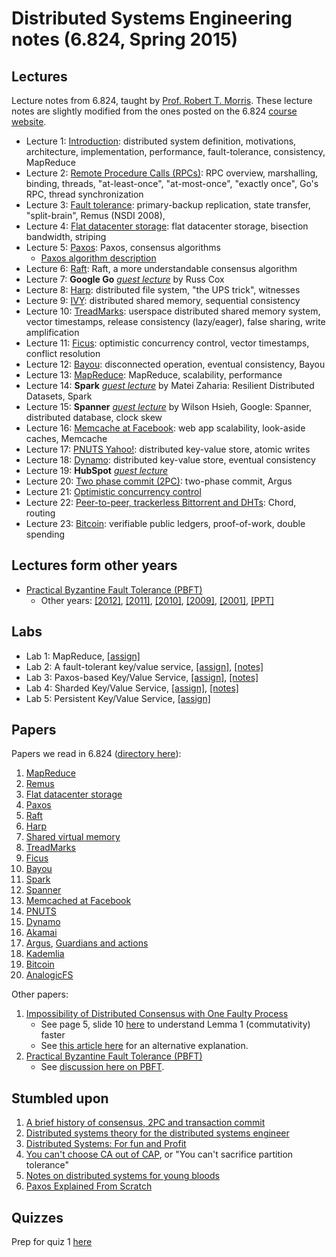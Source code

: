 Distributed Systems Engineering notes (6.824, Spring 2015)
==========================================================

Lectures
--------

Lecture notes from 6.824, taught by [Prof. Robert T. Morris](http://pdos.csail.mit.edu/rtm/). These lecture notes are slightly modified from the ones posted on the 6.824 [course website](http://nil.csail.mit.edu/6.824/2015/schedule.md).

 * Lecture 1: [Introduction](l01-intro.md): distributed system definition, motivations, architecture, implementation, performance, fault-tolerance, consistency, MapReduce 
 * Lecture 2: [Remote Procedure Calls (RPCs)](l02-rpc.md): RPC overview, marshalling, binding, threads, "at-least-once", "at-most-once", "exactly once", Go's RPC, thread synchronization
 * Lecture 3: [Fault tolerance](l03-fault-tolerance.md): primary-backup replication, state transfer, "split-brain", Remus (NSDI 2008),  
 * Lecture 4: [Flat datacenter storage](l04-more-primary-backup.md): flat datacenter storage, bisection bandwidth, striping
 * Lecture 5: [Paxos](l05-paxos.md): Paxos, consensus algorithms
    + [Paxos algorithm description](paxos-algorithm.md)
 * Lecture 6: [Raft](l06-raft.md): Raft, a more understandable consensus algorithm
 * Lecture 7: **Google Go** [_guest lecture_](l07-go.md) by Russ Cox
 * Lecture 8: [Harp](l08-harp.md): distributed file system, "the UPS trick", witnesses
 * Lecture 9: [IVY](l09-dist-comp-seq-consistency.md): distributed shared memory, sequential consistency
 * Lecture 10: [TreadMarks](l10-treadmarks.md): userspace distributed shared memory system, vector timestamps, release consistency (lazy/eager), false sharing, write amplification
 * Lecture 11: [Ficus](l11-ficus.md): optimistic concurrency control, vector timestamps, conflict resolution
 * Lecture 12: [Bayou](l12-bayou.md): disconnected operation, eventual consistency, Bayou
 * Lecture 13: [MapReduce](l13-mapreduce.md): MapReduce, scalability, performance
 * Lecture 14: **Spark** [_guest lecture_](l14-spark.md) by Matei Zaharia: Resilient Distributed Datasets, Spark
 * Lecture 15: **Spanner** [_guest lecture_](l15-spanner.md) by Wilson Hsieh, Google: Spanner, distributed database, clock skew
 * Lecture 16: [Memcache at Facebook](l16-memcached.md): web app scalability, look-aside caches, Memcache
 * Lecture 17: [PNUTS Yahoo!](l17-pnuts.md): distributed key-value store, atomic writes
 * Lecture 18: [Dynamo](l18-dynamo.md): distributed key-value store, eventual consistency
 * Lecture 19: **HubSpot** [_guest lecture_](l19-hubspot.md)
 * Lecture 20: [Two phase commit (2PC)](l20-argus.md): two-phase commit, Argus
 * Lecture 21: [Optimistic concurrency control](l21-thor.md)
 * Lecture 22: [Peer-to-peer, trackerless Bittorrent and DHTs](l22-peer-to-peer.md): Chord, routing
 * Lecture 23: [Bitcoin](l23-bitcoin.md): verifiable public ledgers, proof-of-work, double spending

Lectures form other years
-------------------------

 * [Practical Byzantine Fault Tolerance (PBFT)](extra/pbft.md)
    + Other years: [[2012]](original-notes/pbft-2012.txt), [[2011]](original-notes/pbft-2011.txt), [[2010]](original-notes/pbft-2010.txt), [[2009]](original-notes/pbft-2009.txt), [[2001]](original-notes/pbft-2001.txt), [[PPT]](original-notes/pbft.ppt)

Labs
----

 - Lab 1: MapReduce, [[assign]](lab1/index.md)
 - Lab 2: A fault-tolerant key/value service, [[assign]](lab2/index.md), [[notes]](lab2/notes.md)
 - Lab 3: Paxos-based Key/Value Service, [[assign]](lab3/index.md), [[notes]](lab3/notes.md)
 - Lab 4: Sharded Key/Value Service, [[assign]](lab4/index.md), [[notes]](lab4/notes.md)
 - Lab 5: Persistent Key/Value Service, [[assign]](lab5/index.md)

Papers
------

Papers we read in 6.824 ([directory here](papers/)):

 1. [MapReduce](papers/mapreduce.pdf)
 2. [Remus](papers/remus.pdf)
 3. [Flat datacenter storage](papers/fds.pdf)
 4. [Paxos](papers/paxos-simple.pdf)
 5. [Raft](papers/raft-atc14.pdf)
 6. [Harp](papers/bliskov-harp.pdf)
 7. [Shared virtual memory](papers/li-dsm.pdf)
 8. [TreadMarks](papers/keleher-treadmarks.pdf)
 9. [Ficus](papers/ficus.pdf)
 10. [Bayou](papers/bayou-conflicts.pdf)
 11. [Spark](papers/zaharia-spark.pdf)
 12. [Spanner](papers/spanner.pdf)
 13. [Memcached at Facebook](papers/memcache-fb.pdf)
 14. [PNUTS](papers/cooper-pnuts.pdf)
 15. [Dynamo](papers/dynamo.pdf)
 16. [Akamai](papers/akamai.pdf)
 17. [Argus](papers/argus88.pdf), [Guardians and actions](papers/guardians-and-actions-liskov.pdf)
 18. [Kademlia](papers/kademlia.pdf)
 19. [Bitcoin](papers/bitcoin.pdf)
 20. [AnalogicFS](papers/katabi-analogicfs.pdf)

Other papers:

 1. [Impossibility of Distributed Consensus with One Faulty Process](papers/flp.pdf)
    + See page 5, slide 10 [here](stumbled/flp-consensus.pdf) to understand Lemma 1 (commutativity) faster
    + See [this article here](http://the-paper-trail.org/blog/a-brief-tour-of-flp-impossibility/) for an alternative explanation.
 1. [Practical Byzantine Fault Tolerance (PBFT)](papers/pbft.pdf)
    + See [discussion here on PBFT](http://the-paper-trail.org/blog/barbara-liskovs-turing-award-and-byzantine-fault-tolerance/#more-211).

Stumbled upon
-------------

 1. [A brief history of consensus, 2PC and transaction commit](http://betathoughts.blogspot.com/2007/06/brief-history-of-consensus-2pc-and.md)
 1. [Distributed systems theory for the distributed systems engineer](http://the-paper-trail.org/blog/distributed-systems-theory-for-the-distributed-systems-engineer/)
 1. [Distributed Systems: For fun and Profit](http://book.mixu.net/distsys/)
 1. [You can't choose CA out of CAP](https://codahale.com/you-cant-sacrifice-partition-tolerance/), or "You can't sacrifice partition tolerance"
 1. [Notes on distributed systems for young bloods](https://www.somethingsimilar.com/2013/01/14/notes-on-distributed-systems-for-young-bloods/)
 1. [Paxos Explained From Scratch](stumbled/paxos-explained-from-scratch.pdf)

Quizzes
-------

Prep for quiz 1 [here](exams/quiz1/quiz1.md)
